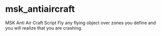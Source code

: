 # msk_antiaircraft
MSK Anti Air Craft Script
Fly any flying object over zones you define and you will realize that you are crashing. 
